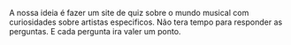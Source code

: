 A nossa ideia é fazer um site de quiz sobre o mundo musical com curiosidades sobre artistas especificos. Não tera tempo para responder as perguntas. E cada pergunta ira valer um ponto.
